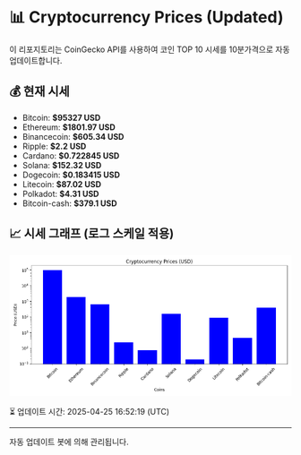 
# 📊 Cryptocurrency Prices (Updated)

이 리포지토리는 CoinGecko API를 사용하여 코인 TOP 10 시세를 10분가격으로 자동 업데이트합니다.

## 💰 현재 시세
- Bitcoin: **$95327 USD**
- Ethereum: **$1801.97 USD**
- Binancecoin: **$605.34 USD**
- Ripple: **$2.2 USD**
- Cardano: **$0.722845 USD**
- Solana: **$152.32 USD**
- Dogecoin: **$0.183415 USD**
- Litecoin: **$87.02 USD**
- Polkadot: **$4.31 USD**
- Bitcoin-cash: **$379.1 USD**

## 📈 시세 그래프 (로그 스케일 적용)
![Crypto Prices](crypto_prices.png)

⏳ 업데이트 시간: 2025-04-25 16:52:19 (UTC)

---
자동 업데이트 봇에 의해 관리됩니다.
